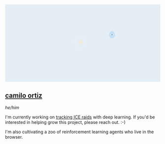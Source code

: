 ![lunarbaby](image.png)

## [camilo ortiz](https://camilodoa.ml)

*he/him*

I'm currently working on [tracking ICE raids](https://ai-melts-ice.ml) with deep learning. If you'd be interested in helping grow this project, please reach out.
:-)


I'm also cultivating a zoo of reinforcement learning agents who live in the browser.


<!-- ### *Q-learning*

![ra](ra-image.png)

##### [Ra](https://camilodoa.ml/ra)


### *Deep reinforcement learning*

![dra](dra-image.png)

##### [Dra](https://camilodoa.dra) -->
